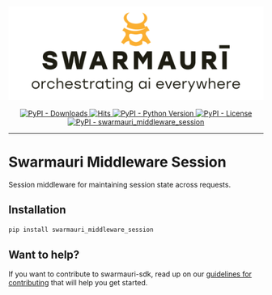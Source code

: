![Swarmauri Logo](https://github.com/swarmauri/swarmauri-sdk/blob/3d4d1cfa949399d7019ae9d8f296afba773dfb7f/assets/swarmauri.brand.theme.svg)

<p align="center">
    <a href="https://pypi.org/project/swarmauri_middleware_session/">
        <img src="https://img.shields.io/pypi/dm/swarmauri_middleware_session" alt="PyPI - Downloads"/>
    </a>
    <a href="https://hits.sh/github.com/swarmauri/swarmauri-sdk/tree/master/pkgs/standards/swarmauri_middleware_session/">
        <img alt="Hits" src="https://hits.sh/github.com/swarmauri/swarmauri-sdk/tree/master/pkgs/standards/swarmauri_middleware_session.svg"/>
    </a>
    <a href="https://pypi.org/project/swarmauri_middleware_session/">
        <img src="https://img.shields.io/pypi/pyversions/swarmauri_middleware_session" alt="PyPI - Python Version"/>
    </a>
    <a href="https://pypi.org/project/swarmauri_middleware_session/">
        <img src="https://img.shields.io/pypi/l/swarmauri_middleware_session" alt="PyPI - License"/>
    </a>
    <a href="https://pypi.org/project/swarmauri_middleware_session/">
        <img src="https://img.shields.io/pypi/v/swarmauri_middleware_session?label=swarmauri_middleware_session&color=green" alt="PyPI - swarmauri_middleware_session"/>
    </a>
</p>

---

# Swarmauri Middleware Session

Session middleware for maintaining session state across requests.

## Installation

```bash
pip install swarmauri_middleware_session
```

## Want to help?

If you want to contribute to swarmauri-sdk, read up on our [guidelines for contributing](https://github.com/swarmauri/swarmauri-sdk/blob/master/contributing.md) that will help you get started.
